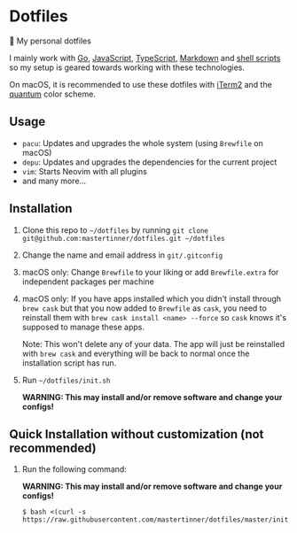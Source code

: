 # Dotfiles

:unicorn: My personal dotfiles

I mainly work with [Go](https://golang.org/), [JavaScript](https://en.wikipedia.org/wiki/JavaScript), [TypeScript](https://www.typescriptlang.org/), [Markdown](https://en.wikipedia.org/wiki/Markdown) and [shell scripts](https://en.wikipedia.org/wiki/Shell_script) so my setup is geared towards working with these technologies.

On macOS, it is recommended to use these dotfiles with [iTerm2](https://www.iterm2.com/) and the [quantum](https://github.com/tyrannicaltoucan/vim-quantum/blob/master/term/iterm/quantum.itermcolors) color scheme.

## Usage

- `pacu`: Updates and upgrades the whole system (using `Brewfile` on macOS)
- `depu`: Updates and upgrades the dependencies for the current project
- `vim`: Starts Neovim with all plugins
- and many more...

## Installation

1. Clone this repo to `~/dotfiles` by running `git clone git@github.com:mastertinner/dotfiles.git ~/dotfiles`
1. Change the name and email address in `git/.gitconfig`
1. macOS only: Change `Brewfile` to your liking or add `Brewfile.extra` for independent packages per machine
1. macOS only: If you have apps installed which you didn't install through `brew cask` but that you now added to `Brewfile` as `cask`, you need to reinstall them with `brew cask install <name> --force` so `cask` knows it's supposed to manage these apps.

   Note: This won't delete any of your data. The app will just be reinstalled with `brew cask` and everything will be back to normal once the installation script has run.

1. Run `~/dotfiles/init.sh`

   **WARNING: This may install and/or remove software and change your configs!**

## Quick Installation without customization (not recommended)

1.  Run the following command:

    **WARNING: This may install and/or remove software and change your configs!**

    ```shell
    $ bash <(curl -s https://raw.githubusercontent.com/mastertinner/dotfiles/master/init.sh)
    ```
